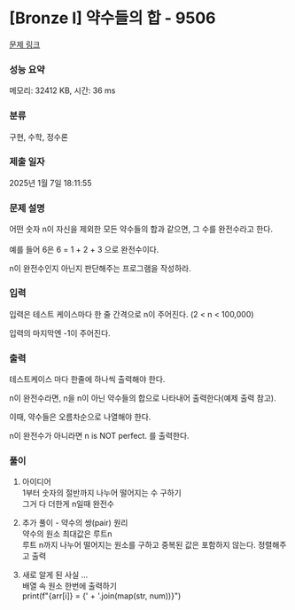 # [Bronze I] 약수들의 합 - 9506 

[문제 링크](https://www.acmicpc.net/problem/9506) 

### 성능 요약

메모리: 32412 KB, 시간: 36 ms

### 분류

구현, 수학, 정수론

### 제출 일자

2025년 1월 7일 18:11:55

### 문제 설명

<p>어떤 숫자 n이 자신을 제외한 모든 약수들의 합과 같으면, <span style="line-height:1.6em">그 수를 완전수라고 한다. </span></p>

<p>예를 들어 6은 6 = 1 + 2 + 3 으로 완전수이다.</p>

<p>n이 완전수인지 아닌지 판단해주는 프로그램을 작성하라.</p>

### 입력 

 <p>입력은 테스트 케이스마다 한 줄 간격으로 n이 주어진다. (2 < n < 100,000)</p>

<p>입력의 마지막엔 -1이 주어진다.</p>

### 출력 

 <p>테스트케이스 마다 한줄에 하나씩 출력해야 한다.</p>

<p>n이 완전수라면, n을 n이 아닌 약수들의 합으로 나타내어 출력한다(예제 출력 참고).</p>

<p>이때, 약수들은 오름차순으로 나열해야 한다.</p>

<p>n이 완전수가 아니라면 n is NOT perfect. 를 출력한다.</p>

### 풀이

1. 아이디어  
   1부터 숫자의 절반까지 나누어 떨어지는 수 구하기  
   그거 다 더한게 n일때 완전수  

2. 추가 풀이 - 약수의 쌍(pair) 원리  
   약수의 원소 최대값은 루트n  
   루트 n까지 나누어 떨어지는 원소를 구하고 중복된 값은 포함하지 않는다.
   정렬해주고 출력

3. 새로 알게 된 사실 ...  
   배열 속 원소 한번에 출력하기  
   print(f"{arr[i]} = {' + '.join(map(str, num))}")  

